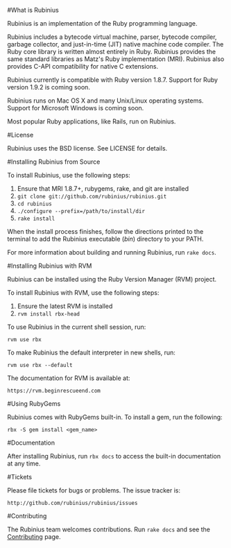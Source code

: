 #What is Rubinius

Rubinius is an implementation of the Ruby programming language.

Rubinius includes a bytecode virtual machine, parser, bytecode compiler,
garbage collector, and just-in-time (JIT) native machine code compiler. The
Ruby core library is written almost entirely in Ruby. Rubinius provides the
same standard libraries as Matz's Ruby implementation (MRI). Rubinius also
provides C-API compatibility for native C extensions.

Rubinius currently is compatible with Ruby version 1.8.7. Support for Ruby
version 1.9.2 is coming soon.

Rubinius runs on Mac OS X and many Unix/Linux operating systems. Support for
Microsoft Windows is coming soon.

Most popular Ruby applications, like Rails, run on Rubinius.


#License

Rubinius uses the BSD license. See LICENSE for details.


#Installing Rubinius from Source

To install Rubinius, use the following steps:

  1. Ensure that MRI 1.8.7+, rubygems, rake, and git are installed
  2. `git clone git://github.com/rubinius/rubinius.git`
  3. `cd rubinius`
  4. `./configure --prefix=/path/to/install/dir`
  5. `rake install`

When the install process finishes, follow the directions printed to the
terminal to add the Rubinius executable (_bin_) directory to your PATH.

For more information about building and running Rubinius, run `rake docs`.


#Installing Rubinius with RVM

Rubinius can be installed using the Ruby Version Manager (RVM) project.

To install Rubinius with RVM, use the following steps:

  1. Ensure the latest RVM is installed
  2. `rvm install rbx-head`

To use Rubinius in the current shell session, run:

    rvm use rbx

To make Rubinius the default interpreter in new shells, run:

    rvm use rbx --default

The documentation for RVM is available at:

    https://rvm.beginrescueend.com


#Using RubyGems

Rubinius comes with RubyGems built-in. To install a gem, run the following:

    rbx -S gem install <gem_name>


#Documentation

After installing Rubinius, run `rbx docs` to access the built-in documentation
at any time.


#Tickets

Please file tickets for bugs or problems. The issue tracker is:

    http://github.com/rubinius/rubinius/issues


#Contributing

The Rubinius team welcomes contributions. Run `rake docs` and see the
[Contributing](http://rubini.us/doc/en/contributing/) page.
